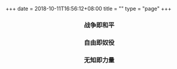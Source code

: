 +++
date = 2018-10-11T16:56:12+08:00
title = ""
type = "page"
+++

<h3 style="text-align: center;">战争即和平</h3>
<h3 style="text-align: center;">自由即奴役</h3>
<h3 style="text-align: center;">无知即力量</h3>
